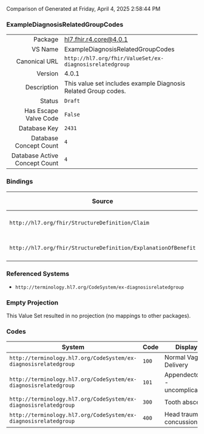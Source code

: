 Comparison of 
Generated at Friday, April 4, 2025 2:58:44 PM

### ExampleDiagnosisRelatedGroupCodes

|      |     |
| ---: | --- |
| Package | hl7.fhir.r4.core@4.0.1 |
| VS Name | ExampleDiagnosisRelatedGroupCodes |
| Canonical URL | `http://hl7.org/fhir/ValueSet/ex-diagnosisrelatedgroup` |
| Version | 4.0.1 |
| Description | This value set includes example Diagnosis Related Group codes. |
| Status | `Draft` |
| Has Escape Valve Code | `False` |
| Database Key | `2431` |
| Database Concept Count | `4` |
| Database Active Concept Count | `4` |
### Bindings

| Source | Element | Binding | Strength | Element Short |
| ------ | ------- | ------- | -------- | ------------- |
| `http://hl7.org/fhir/StructureDefinition/Claim` | `Claim.diagnosis.packageCode` | `http://hl7.org/fhir/ValueSet/ex-diagnosisrelatedgroup` | `Example` | Package billing code |
| `http://hl7.org/fhir/StructureDefinition/ExplanationOfBenefit` | `ExplanationOfBenefit.diagnosis.packageCode` | `http://hl7.org/fhir/ValueSet/ex-diagnosisrelatedgroup` | `Example` | Package billing code |

### Referenced Systems

* `http://terminology.hl7.org/CodeSystem/ex-diagnosisrelatedgroup`
### Empty Projection

This Value Set resulted in no projection (no mappings to other packages).

### Codes

| System | Code | Display |
| ------ | ---- | ------- |
| `http://terminology.hl7.org/CodeSystem/ex-diagnosisrelatedgroup` | `100` | Normal Vaginal Delivery |
| `http://terminology.hl7.org/CodeSystem/ex-diagnosisrelatedgroup` | `101` | Appendectomy - uncomplicated |
| `http://terminology.hl7.org/CodeSystem/ex-diagnosisrelatedgroup` | `300` | Tooth abscess |
| `http://terminology.hl7.org/CodeSystem/ex-diagnosisrelatedgroup` | `400` | Head trauma - concussion |
